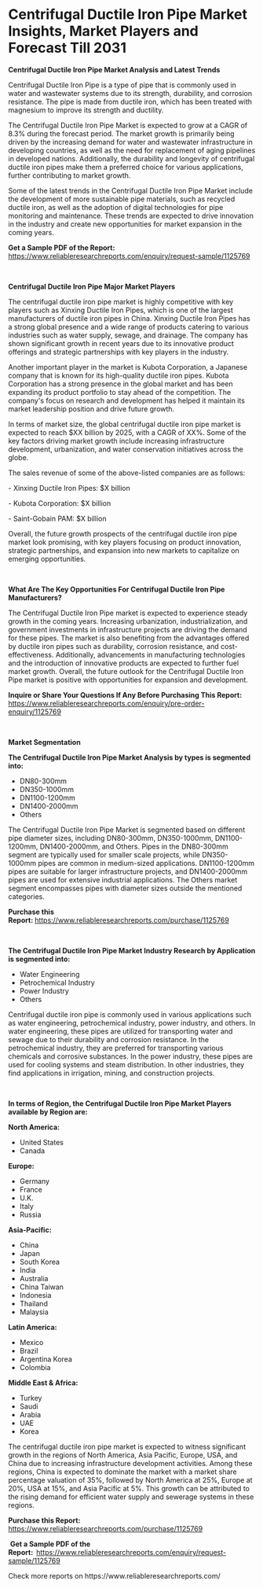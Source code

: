 <p><h1>Centrifugal Ductile Iron Pipe Market Insights, Market Players and Forecast Till 2031</h1></p><p><strong>Centrifugal Ductile Iron Pipe Market Analysis and Latest Trends</strong></p>
<p><p>Centrifugal Ductile Iron Pipe is a type of pipe that is commonly used in water and wastewater systems due to its strength, durability, and corrosion resistance. The pipe is made from ductile iron, which has been treated with magnesium to improve its strength and ductility.</p><p>The Centrifugal Ductile Iron Pipe Market is expected to grow at a CAGR of 8.3% during the forecast period. The market growth is primarily being driven by the increasing demand for water and wastewater infrastructure in developing countries, as well as the need for replacement of aging pipelines in developed nations. Additionally, the durability and longevity of centrifugal ductile iron pipes make them a preferred choice for various applications, further contributing to market growth.</p><p>Some of the latest trends in the Centrifugal Ductile Iron Pipe Market include the development of more sustainable pipe materials, such as recycled ductile iron, as well as the adoption of digital technologies for pipe monitoring and maintenance. These trends are expected to drive innovation in the industry and create new opportunities for market expansion in the coming years.</p></p>
<p><strong>Get a Sample PDF of the Report:&nbsp;</strong> <a href="https://www.reliableresearchreports.com/enquiry/request-sample/1125769">https://www.reliableresearchreports.com/enquiry/request-sample/1125769</a></p>
<p>&nbsp;</p>
<p><strong>Centrifugal Ductile Iron Pipe Major Market Players</strong></p>
<p><p>The centrifugal ductile iron pipe market is highly competitive with key players such as Xinxing Ductile Iron Pipes, which is one of the largest manufacturers of ductile iron pipes in China. Xinxing Ductile Iron Pipes has a strong global presence and a wide range of products catering to various industries such as water supply, sewage, and drainage. The company has shown significant growth in recent years due to its innovative product offerings and strategic partnerships with key players in the industry.</p><p>Another important player in the market is Kubota Corporation, a Japanese company that is known for its high-quality ductile iron pipes. Kubota Corporation has a strong presence in the global market and has been expanding its product portfolio to stay ahead of the competition. The company's focus on research and development has helped it maintain its market leadership position and drive future growth.</p><p>In terms of market size, the global centrifugal ductile iron pipe market is expected to reach $XX billion by 2025, with a CAGR of XX%. Some of the key factors driving market growth include increasing infrastructure development, urbanization, and water conservation initiatives across the globe.</p><p>The sales revenue of some of the above-listed companies are as follows:</p><p>- Xinxing Ductile Iron Pipes: $X billion</p><p>- Kubota Corporation: $X billion</p><p>- Saint-Gobain PAM: $X billion</p><p>Overall, the future growth prospects of the centrifugal ductile iron pipe market look promising, with key players focusing on product innovation, strategic partnerships, and expansion into new markets to capitalize on emerging opportunities.</p></p>
<p>&nbsp;</p>
<p><strong>What Are The Key Opportunities For Centrifugal Ductile Iron Pipe Manufacturers?</strong></p>
<p><p>The Centrifugal Ductile Iron Pipe market is expected to experience steady growth in the coming years. Increasing urbanization, industrialization, and government investments in infrastructure projects are driving the demand for these pipes. The market is also benefiting from the advantages offered by ductile iron pipes such as durability, corrosion resistance, and cost-effectiveness. Additionally, advancements in manufacturing technologies and the introduction of innovative products are expected to further fuel market growth. Overall, the future outlook for the Centrifugal Ductile Iron Pipe market is positive with opportunities for expansion and development.</p></p>
<p><strong>Inquire or Share Your Questions If Any Before Purchasing This Report:</strong> <a href="https://www.reliableresearchreports.com/enquiry/pre-order-enquiry/1125769">https://www.reliableresearchreports.com/enquiry/pre-order-enquiry/1125769</a></p>
<p>&nbsp;</p>
<p><strong>Market Segmentation</strong></p>
<p><strong>The Centrifugal Ductile Iron Pipe Market Analysis by types is segmented into:</strong></p>
<p><ul><li>DN80-300mm</li><li>DN350-1000mm</li><li>DN1100-1200mm</li><li>DN1400-2000mm</li><li>Others</li></ul></p>
<p><p>The Centrifugal Ductile Iron Pipe Market is segmented based on different pipe diameter sizes, including DN80-300mm, DN350-1000mm, DN1100-1200mm, DN1400-2000mm, and Others. Pipes in the DN80-300mm segment are typically used for smaller scale projects, while DN350-1000mm pipes are common in medium-sized applications. DN1100-1200mm pipes are suitable for larger infrastructure projects, and DN1400-2000mm pipes are used for extensive industrial applications. The Others market segment encompasses pipes with diameter sizes outside the mentioned categories.</p></p>
<p><strong>Purchase this Report:&nbsp;</strong><a href="https://www.reliableresearchreports.com/purchase/1125769">https://www.reliableresearchreports.com/purchase/1125769</a></p>
<p>&nbsp;</p>
<p><strong>The Centrifugal Ductile Iron Pipe Market Industry Research by Application is segmented into:</strong></p>
<p><ul><li>Water Engineering</li><li>Petrochemical Industry</li><li>Power Industry</li><li>Others</li></ul></p>
<p><p>Centrifugal ductile iron pipe is commonly used in various applications such as water engineering, petrochemical industry, power industry, and others. In water engineering, these pipes are utilized for transporting water and sewage due to their durability and corrosion resistance. In the petrochemical industry, they are preferred for transporting various chemicals and corrosive substances. In the power industry, these pipes are used for cooling systems and steam distribution. In other industries, they find applications in irrigation, mining, and construction projects.</p></p>
<p>&nbsp;</p>
<p><strong>In terms of Region, the Centrifugal Ductile Iron Pipe Market Players available by Region are:</strong></p>
<p>
    <p> <strong> North America: </strong>
        <ul>
            <li>United States</li>
            <li>Canada</li>
        </ul>
        </p> 
    <p> <strong> Europe: </strong>
        <ul>
            <li>Germany</li>
            <li>France</li>
            <li>U.K.</li>
            <li>Italy</li>
            <li>Russia</li>
        </ul>
        </p> 
    <p> <strong> Asia-Pacific: </strong>
        <ul>
            <li>China</li>
            <li>Japan</li>
            <li>South Korea</li>
            <li>India</li>
            <li>Australia</li>
            <li>China Taiwan</li>
            <li>Indonesia</li>
            <li>Thailand</li>
            <li>Malaysia</li>
        </ul>
        </p> 
    <p> <strong> Latin America: </strong>
        <ul>
            <li>Mexico</li>
            <li>Brazil</li>
            <li>Argentina Korea</li>
            <li>Colombia</li>
        </ul>
        </p> 
    <p> <strong> Middle East & Africa: </strong>
        <ul>
            <li>Turkey</li>
            <li>Saudi</li>
            <li>Arabia</li>
            <li>UAE</li>
            <li>Korea</li>
        </ul>
    </p>
    </p>
<p><p>The centrifugal ductile iron pipe market is expected to witness significant growth in the regions of North America, Asia Pacific, Europe, USA, and China due to increasing infrastructure development activities. Among these regions, China is expected to dominate the market with a market share percentage valuation of 35%, followed by North America at 25%, Europe at 20%, USA at 15%, and Asia Pacific at 5%. This growth can be attributed to the rising demand for efficient water supply and sewerage systems in these regions.</p></p>
<p><strong>Purchase this Report: </strong><a href="https://www.reliableresearchreports.com/purchase/1125769">https://www.reliableresearchreports.com/purchase/1125769</a></p>
<p>&nbsp;<strong>Get a Sample PDF of the Report:&nbsp;&nbsp;</strong><a href="https://www.reliableresearchreports.com/enquiry/request-sample/1125769">https://www.reliableresearchreports.com/enquiry/request-sample/1125769</a></p>
<p><strong></strong></p>
<p>Check more reports on https://www.reliableresearchreports.com/</p>